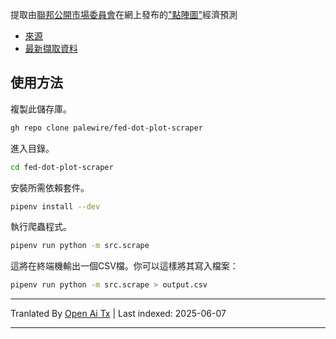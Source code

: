 提取由[聯邦公開市場委員會](https://en.wikipedia.org/wiki/Federal_Open_Market_Committee)在網上發布的["點陣圖"](https://en.wikipedia.org/wiki/Fedspeak#Other_usage)經濟預測

* [來源](https://www.federalreserve.gov/monetarypolicy/fomccalendars.htm)
* [最新擷取資料](https://github.com/palewire/fed-dot-plot-scraper/blob/main/data/dotplot.csv)

## 使用方法

複製此儲存庫。

```bash
gh repo clone palewire/fed-dot-plot-scraper
```

進入目錄。

```bash
cd fed-dot-plot-scraper
```

安裝所需依賴套件。

```bash
pipenv install --dev
```

執行爬蟲程式。

```bash
pipenv run python -m src.scrape
```

這將在終端機輸出一個CSV檔。你可以這樣將其寫入檔案：

```bash
pipenv run python -m src.scrape > output.csv
```

---

Tranlated By [Open Ai Tx](https://github.com/OpenAiTx/OpenAiTx) | Last indexed: 2025-06-07

---